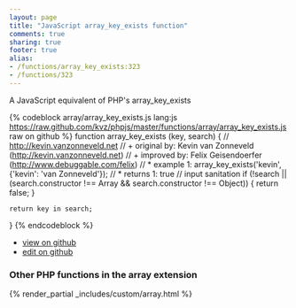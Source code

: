 ```yaml
---
layout: page
title: "JavaScript array_key_exists function"
comments: true
sharing: true
footer: true
alias:
- /functions/array_key_exists:323
- /functions/323
---
```

<!-- Generated by Rakefile:build -->
A JavaScript equivalent of PHP's array_key_exists

{% codeblock array/array_key_exists.js lang:js https://raw.github.com/kvz/phpjs/master/functions/array/array_key_exists.js raw on github %}
function array_key_exists (key, search) {
    // http://kevin.vanzonneveld.net
    // +   original by: Kevin van Zonneveld (http://kevin.vanzonneveld.net)
    // +   improved by: Felix Geisendoerfer (http://www.debuggable.com/felix)
    // *     example 1: array_key_exists('kevin', {'kevin': 'van Zonneveld'});
    // *     returns 1: true
    // input sanitation
    if (!search || (search.constructor !== Array && search.constructor !== Object)) {
        return false;
    }

    return key in search;
}
{% endcodeblock %}

 - [view on github](https://github.com/kvz/phpjs/blob/master/functions/array/array_key_exists.js)
 - [edit on github](https://github.com/kvz/phpjs/edit/master/functions/array/array_key_exists.js)

### Other PHP functions in the array extension
{% render_partial _includes/custom/array.html %}
